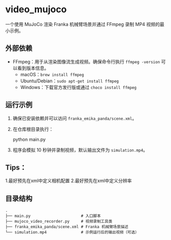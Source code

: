 # video_mujoco

一个使用 MuJoCo 渲染 Franka 机械臂场景并通过 FFmpeg 录制 MP4 视频的最小示例。

## 外部依赖
- FFmpeg：用于从渲染图像流生成视频。确保命令行执行 `ffmpeg -version` 可以看到版本信息。
  - macOS：`brew install ffmpeg`
  - Ubuntu/Debian：`sudo apt-get install ffmpeg`
  - Windows：下载官方发行版或通过 `choco install ffmpeg`

## 运行示例
1. 确保已安装依赖并可以访问 `franka_emika_panda/scene.xml`。
2. 在仓库根目录执行：

   python main.py

3. 程序会模拟 10 秒钟并录制视频，默认输出文件为 `simulation.mp4`。

## Tips：
1.最好预先在xml中定义相机配置
2.最好预先在xml中定义分辨率

## 目录结构
```
.
├── main.py                      # 入口脚本
├── mujoco_video_recorder.py     # 视频录制工具类
├── franka_emika_panda/scene.xml # Franka 机械臂场景描述
└── simulation.mp4               # 示例运行后的输出视频（可选）
```
